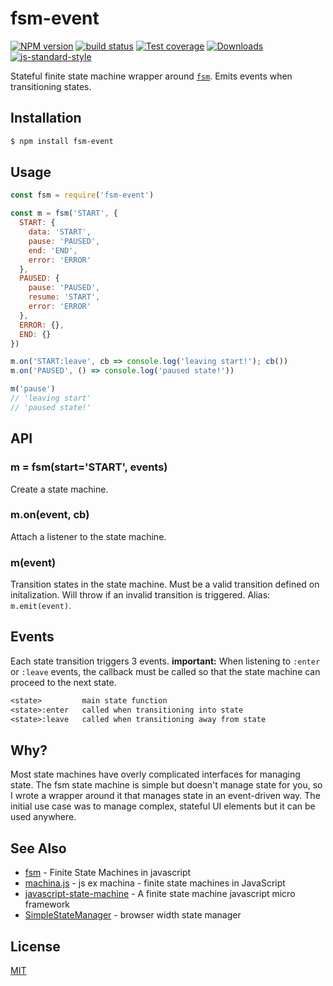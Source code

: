 # fsm-event
[![NPM version][npm-image]][npm-url]
[![build status][travis-image]][travis-url]
[![Test coverage][coveralls-image]][coveralls-url]
[![Downloads][downloads-image]][downloads-url]
[![js-standard-style][standard-image]][standard-url]

Stateful finite state machine wrapper around
[`fsm`](https://github.com/dominictarr/fsm). Emits events when transitioning
states.

## Installation
```bash
$ npm install fsm-event
```

## Usage
```js
const fsm = require('fsm-event')

const m = fsm('START', {
  START: {
    data: 'START',
    pause: 'PAUSED',
    end: 'END',
    error: 'ERROR'
  },
  PAUSED: {
    pause: 'PAUSED',
    resume: 'START',
    error: 'ERROR'
  },
  ERROR: {},
  END: {}
})

m.on('START:leave', cb => console.log('leaving start!'); cb())
m.on('PAUSED', () => console.log('paused state!'))

m('pause')
// 'leaving start'
// 'paused state!'
```

## API
### m = fsm(start='START', events)
Create a state machine.

### m.on(event, cb)
Attach a listener to the state machine.

### m(event)
Transition states in the state machine. Must be a valid transition defined on
initalization. Will throw if an invalid transition is triggered. Alias:
`m.emit(event)`.

## Events
Each state transition triggers 3 events. __important:__ When listening to
`:enter` or `:leave` events, the callback must be called so that the state
machine can proceed to the next state.
```txt
<state>         main state function 
<state>:enter   called when transitioning into state
<state>:leave   called when transitioning away from state
```

## Why?
Most state machines have overly complicated interfaces for managing state. The
fsm state machine is simple but doesn't manage state for you, so I wrote a
wrapper around it that manages state in an event-driven way. The initial use
case was to manage complex, stateful UI elements but it can be used anywhere.

## See Also
- [fsm](https://github.com/dominictarr/fsm) - Finite State Machines in javascript
- [machina.js](https://github.com/ifandelse/machina.js) - js ex machina - finite state machines in JavaScript
- [javascript-state-machine](https://github.com/jakesgordon/javascript-state-machine) - A finite state machine javascript micro framework
- [SimpleStateManager](https://github.com/SimpleStateManager/SimpleStateManager) - browser width state manager

## License
[MIT](https://tldrlegal.com/license/mit-license)

[npm-image]: https://img.shields.io/npm/v/fsm-event.svg?style=flat-square
[npm-url]: https://npmjs.org/package/fsm-event
[travis-image]: https://img.shields.io/travis/yoshuawuyts/fsm-event.svg?style=flat-square
[travis-url]: https://travis-ci.org/yoshuawuyts/fsm-event
[coveralls-image]: https://img.shields.io/coveralls/yoshuawuyts/fsm-event.svg?style=flat-square
[coveralls-url]: https://coveralls.io/r/yoshuawuyts/fsm-event?branch=master
[downloads-image]: http://img.shields.io/npm/dm/fsm-event.svg?style=flat-square
[downloads-url]: https://npmjs.org/package/fsm-event
[standard-image]: https://img.shields.io/badge/code%20style-standard-brightgreen.svg?style=flat-square
[standard-url]: https://github.com/feross/standard
